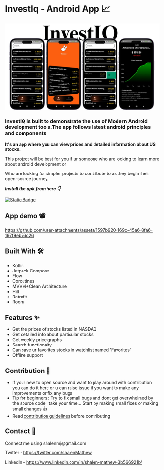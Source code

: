 
# InvestIq - Android App 📈

![App Screenshot](https://github.com/shalenMathew/InvestIq-AndroidApp/blob/master/images/banner.png)

### InvestIQ is built to demonstrate the use of Modern Android development tools.The app follows latest android principles and components

**It's an app where you can view prices and detailed information about US stocks.**

This project will be best for you if ur someone who are looking to learn more about android development or

Who are looking for simpler projects to contribute to as they begin their open-source journey.

***Install the apk from here 👇***

[![Static Badge](https://img.shields.io/badge/InvestIQ-Apk-Red?logo=android&color=red)](https://github.com/shalenMathew/InvestIq-AndroidApp/releases)

## App demo 📽️
https://github.com/user-attachments/assets/1597b920-169c-45a6-8fa6-197f9eb76c26  

## Built With 🛠
- Kotlin
- Jetpack Compose
- Flow
- Coroutines
- MVVM+Clean Architecture
- Hilt
- Retrofit
- Room

 ## Features ✨
- Get the prices of stocks listed in NASDAQ
- Get detailed info about particular stocks
- Get weekly price graphs
- Search functionalty
- Can save ur favorites stocks in watchlist named 'Favorites'
- Offline support

## Contribution 🤝
- If your new to open source and want to play around with contribution you can do it here or u can raise issue if you want to make any improvements or fix any bugs
- Tip for beginners : Try to fix small bugs and dont get overwhelmed by the source code , take your time... Start by making small fixes or making small changes 👍
- Read [contribution guidelines](CONTRIBUTING.md) before contributing

## Contact 📧
Connect me using shalenmj@gmail.com

Twitter - https://twitter.com/shalenMathew

Linkedln - https://www.linkedin.com/in/shalen-mathew-3b566921b/
